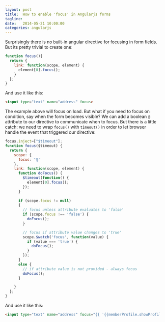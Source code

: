 ```yaml
---
layout: post
title:  How to enable 'focus' in Angularjs forms
tagline:  
date:   2014-05-21 10:00:00
categories: angularjs
---
```


Surprisingly there is no built-in angular directive for focusing in form fields.
But its pretty trivial to create one:

```js
function focus(){
  return {
    link: function(scope, element) {
      element[0].focus();
    }
  };
}
```

And use it like this:

```html
<input type="text" name="address" focus>
```

The example above will focus on load. But what if you need to focus on condition, say when the form becomes visible?
We can add a boolean `@` attribute to our directive to communicate when to focus. But there is a little catch: we need to wrap `focus()` with `timeout()` in order to let browser handle the event that triggered our directive:

```js
focus.inject=["$timeout"];
function focus($timeout) {
  return {
    scope: {
      focus: '@'
    },
    link: function(scope, element) {
      function doFocus() {
        $timeout(function() {
          element[0].focus();
        });
      }
      
      if (scope.focus != null)
      {
        // focus unless attribute evaluates to 'false'
        if (scope.focus !== 'false') {
          doFocus();
        }

        // focus if attribute value changes to 'true'
        scope.$watch('focus', function(value) {
          if (value === 'true') {
            doFocus();
          }
        });
      }
      else {
        // if attribute value is not provided - always focus
        doFocus();
      }

    }
  };
}
```

And use it like this:

```html
<input type="text" name="address" focus="{{ '{{memberProfile.showProfileAddressForm'}} }}">
```
